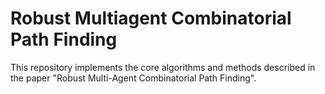# Robust Multiagent Combinatorial Path Finding

This repository implements the core algorithms and methods described in the paper "Robust Multi-Agent Combinatorial Path Finding".


